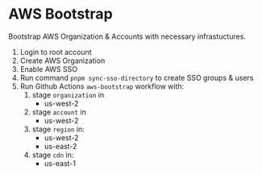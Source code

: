 # AWS Bootstrap

Bootstrap AWS Organization & Accounts with necessary infrastuctures.

1. Login to root account
2. Create AWS Organization
3. Enable AWS SSO
4. Run command `pnpm sync-sso-directory` to create SSO groups & users
5. Run Github Actions `aws-bootstrap` workflow with:
   1. stage `organization` in
      - us-west-2
   2. stage `account` in
      - us-west-2
   3. stage `region` in:
      - us-west-2
      - us-east-2
   4. stage `cdn` in:
      - us-east-1
